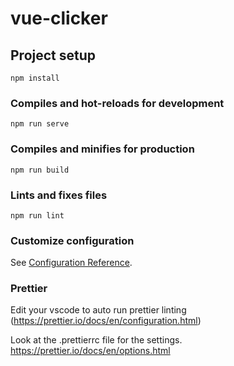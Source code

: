 # vue-clicker

## Project setup

```
npm install
```

### Compiles and hot-reloads for development

```
npm run serve
```

### Compiles and minifies for production

```
npm run build
```

### Lints and fixes files

```
npm run lint
```

### Customize configuration

See [Configuration Reference](https://cli.vuejs.org/config/).

### Prettier

Edit your vscode to auto run prettier linting (https://prettier.io/docs/en/configuration.html)

Look at the .prettierrc file for the settings. https://prettier.io/docs/en/options.html
